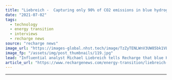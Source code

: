 ```yaml
---
title: "Liebreich -  Capturing only 90% of CO2 emissions in blue hydrogen production ‘ain’t good enough’"
date: "2021-07-02"
tags: 
  - technology
  - energy transition
  - interviews
  - recharge news
source: "recharge news"
image_url: "https://images-global.nhst.tech/image/TzZyTENLWnV3UW85bk1VLzdnelh3Vkc1bDA4TmVYTTVyRkNCb01DRnNHUT0=/nhst/binary/1b773403d3054bc97f4c7683aee1384d"
image_fp: "/assets/img/post_thumbnails/119.jpg"
lead: "Influential analyst Michael Liebreich tells Recharge that blue H2 producers should should work to eliminate carbon dioxide from the production process"
article_url: "https://www.rechargenews.com/energy-transition/liebreich-capturing-only-90-of-co2-emissions-in-blue-hydrogen-production-ain-t-good-enough-/2-1-1034599"
---
```


---

